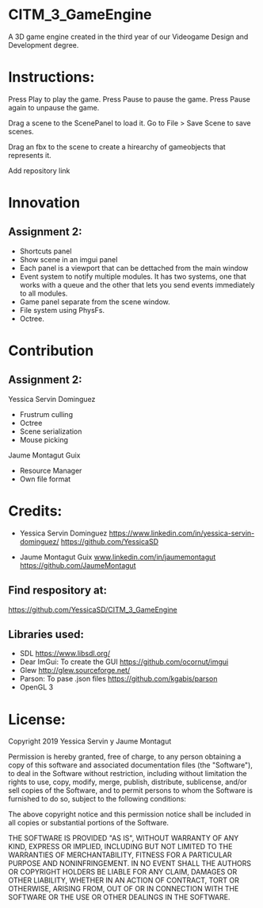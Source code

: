# CITM_3_GameEngine
A 3D game engine created in the third year of our Videogame Design and Development degree.

# Instructions:

Press Play to play the game.
Press Pause to pause the game.
Press Pause again to unpause the game.

Drag a scene to the ScenePanel to load it.
Go to File > Save Scene to save scenes.

Drag an fbx to the scene to create a hirearchy of gameobjects that represents it.

Add repository link

# Innovation

## Assignment 2:
- Shortcuts panel
- Show scene in an imgui panel
- Each panel is a viewport that can be dettached from the main window
- Event system to notify multiple modules. It has two systems, one that works with a queue and the other that lets you send events immediately to all modules.
- Game panel separate from the scene window.
- File system using PhysFs.
- Octree.

# Contribution

## Assignment 2:
Yessica Servin Dominguez
- Frustrum culling
- Octree
- Scene serialization
- Mouse picking

Jaume Montagut Guix
- Resource Manager
- Own file format

# Credits:

- Yessica Servin Dominguez
https://www.linkedin.com/in/yessica-servin-dominguez/
https://github.com/YessicaSD

- Jaume Montagut Guix
www.linkedin.com/in/jaumemontagut
https://github.com/JaumeMontagut

## Find respository at:
https://github.com/YessicaSD/CITM_3_GameEngine

## Libraries used:
- SDL
https://www.libsdl.org/
- Dear ImGui: To create the GUI
https://github.com/ocornut/imgui
- Glew
http://glew.sourceforge.net/
- Parson: To pase .json files
https://github.com/kgabis/parson
- OpenGL 3

# License:

Copyright 2019 Yessica Servin y Jaume Montagut

Permission is hereby granted, free of charge, to any person obtaining a copy of this software and associated documentation files (the "Software"), to deal in the Software without restriction, including without limitation the rights to use, copy, modify, merge, publish, distribute, sublicense, and/or sell copies of the Software, and to permit persons to whom the Software is furnished to do so, subject to the following conditions:

The above copyright notice and this permission notice shall be included in all copies or substantial portions of the Software.

THE SOFTWARE IS PROVIDED "AS IS", WITHOUT WARRANTY OF ANY KIND, EXPRESS OR IMPLIED, INCLUDING BUT NOT LIMITED TO THE WARRANTIES OF MERCHANTABILITY, FITNESS FOR A PARTICULAR PURPOSE AND NONINFRINGEMENT. IN NO EVENT SHALL THE AUTHORS OR COPYRIGHT HOLDERS BE LIABLE FOR ANY CLAIM, DAMAGES OR OTHER LIABILITY, WHETHER IN AN ACTION OF CONTRACT, TORT OR OTHERWISE, ARISING FROM, OUT OF OR IN CONNECTION WITH THE SOFTWARE OR THE USE OR OTHER DEALINGS IN THE SOFTWARE.